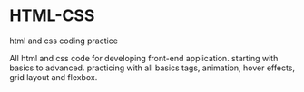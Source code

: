 # HTML-CSS
html and css coding practice 

All html and css code for developing front-end application. starting with basics to advanced.
practicing with all basics tags, animation, hover effects, grid layout and flexbox.


